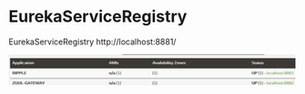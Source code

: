 # EurekaServiceRegistry
EurekaServiceRegistry
http://localhost:8881/

![image](https://raw.githubusercontent.com/nameishua/Zuul-gateway/master/src/main/resources/static/d0447ec41a6f8cbe7a7066f5913078c.png)

